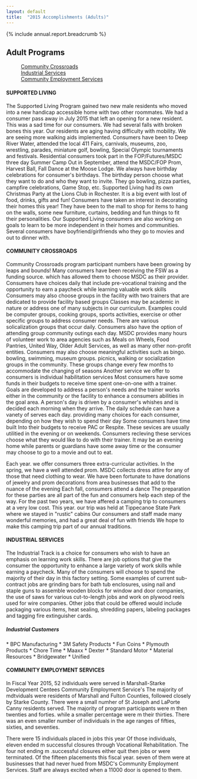 ```yaml
---
layout: default
title:  "2015 Accomplishments (Adults)"
---
```

{% include annual.report.breadcrumb %}

## Adult Programs

<dl class="tabs pill">
  <dd><a href="#crossroads">Community Crossroads</a></dd>
  <dd><a href="#industrial">Industrial Services</a></dd>
  <dd><a href="#employment">Community Employment Services</a></dd>
</dl>

<h4 class="subheader" id="supported">SUPPORTED LIVING</h4>
The Supported Living Program gained two new male residents who moved into a new handicap accessible home with two other roommates. We had a consumer pass away in July 2015 that left an opening for a new resident. This was a sad time for our consumers. We had several falls with broken bones this year. Our residents are aging having difficulty with mobility. We are seeing more walking aids implemented. Consumers have been to Deep River Water, attended the local 411 Fairs, carnivals, museums, zoo, wrestling, parades, miniature golf, bowling, Special Olympic tournaments and festivals. Residential consumers took part in the FOP/Futures/MSDC three day Summer Camp Out in September, attend the MSDC/FOP Prom, Harvest Ball, Fall Dance at the Moose Lodge. We always have birthday celebrations for consumer's birthdays. The birthday person choose what they want to do and who they want to invite. They go bowling, pizza parties, campfire celebrations, Game Stop, etc. Supported Living had its own Christmas Party at the Lions Club in Rochester. It is a big event with lost of food, drinks, gifts and fun! Consumers have taken an interest in decorating their homes this year! They have been to the mall to shop for items to hang on the walls, some new furniture, curtains, bedding and fun things to fit their personalities. Our Supported Living consumers are also working on goals to learn to be more independent in their homes and communities. Several consumers have boyfriend/girlfriends who they go to movies and out to dinner with.

<h4 class="subheader" id="crossroads">COMMUNITY CROSSROADS</h4>
Community Crossroads program participant numbers have been growing by leaps and bounds! Many consumers have been receiving the FSW as a funding source. which has allowed them to choose MSDC as their provider. Consumers have choices daily that include pre-vocational training and the opportunity to earn a paycheck while learning valuable work skills Consumers may also choose groups in the facility with two trainers that are dedicated to provide facility based groups Classes may be academic in nature or address one of many subjects in our curriculum. Examples could be computer groups, cooking groups, sports activities, exercise or other specific groups to address consumer needs. There are various solicalization groups that occur daily. Consumers also have the option of attending group community outings each day. MSDC provides many hours of volunteer work to area agencies such as Meals on Wheels, Food Pantries, United Way, Older Adult Services, as well as many other non-profit entities. Consumers may also choose meaningful activities such as bingo. bowling, swimming, museum groups. picnics, walking or socialization groups in the community. These groups change every few months to accommodate the changing of seasons Another service we offer to consumers is individual habilitation services Most consumers have some funds in their budgets to receive time spent one-on-one with a trainer. Goals are developed to address a person's needs and the trainer works either in the community or the facility to enhance a consumers abilities in the goal area. A person's day is driven by a consumer's whishes and is decided each morning when they arrive. The daily schedule can have a vanety of serves each day. providing many choices for each consumer, depending on how they wish to spend their day Some consumers have time built Into their budgets to receive PAC or Respite. These sevices are usually utilitied in the evening or on weekends. Consumers recleving these services choose what they would like to do with their trainer. It may be an evening home while parents or guardians have some away time or the consumer may choose to go to a movie and out to eat.

Each year. we offer consumers three extra-curricular activities. In the spring, we have a well attended prom. MSDC collects dress attire for any of those that need clothing to wear. We have been fortunate to have donations of jewelry and prom decorations from area businesses that add to the nuance of the evening Each fall, consumers attend a dance The preparation for these parties are all part of the fun and consumers help each step of the way. For the past two years, we have affered a camping trip to consumers at a very low cost. This year. our trip was held at Tippecanoe State Park where we stayed in "rustic" cabins Our consumers and staff made many wonderful memories, and had a great deal of fun with friends We hope to make this camping trip part of our annual traditions.

<h4 class="subheader" id="industrial">INDUSTRIAL SERVICES</h4>
The Industrial Track is a choice for consumers who wish to have an emphasis on learning work skills. There are job options that give the consumer the opportunity to enhance a large variety of work skills while earning a paycheck. Many of the consumers will choose to spend the majority of their day in this factory setting. Some examples of current sub-contract jobs are grinding bars for bath tub enclosures, using nail and staple guns to assemble wooden blocks for window and door companies, the use of saws for various cut-to-length jobs and work on plywood reels used for wire companies. Other jobs that could be offered would include packaging various items, heat sealing, shredding papers, labeling packages and tagging fire extinguisher cards.

<h5 class="subheader">Industrial Customers</h5>
* BPC Manufacturing
* 3M Safety Products
* Fun Coins
* Plymouth Products
* Chore Time
* Maaxx
* Dexter
* Standard Motor
* Material Resources
* Bridgewater
* Unified

<h4 class="subheader" id="employment">COMMUNITY EMPLOYMENT SERVICES</h4>
In Fiscal Year 2015, 52 individuals were served in Marshall-Starke Development Centees Community Employment Service's The majority of mdtviduals were residents of Marshall and Fulton Counties, followed closely by Starke County. There were a small numher of St Joseph and LaPorte Canny residents served. The majority of program participants were m then twenties and forties. while a smaller percentage were m their thirties. There was an even smaller number of individuals in the age ranges of fifties, sixties, and seventies.

There were 15 individuals placed in jobs this year Of those individuals, eleven ended m successful closures through Vocational Rehabilitation. The four not ending m .successful closures either quit then jobs or were terminated. Of the fifteen placements this fiscal year. seven of them were at businesses that had never hued from MSDC's Community Employment Services. Staff are always excited when a 11000 door is opened to them.
